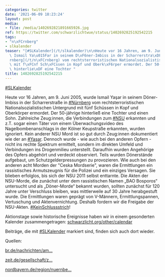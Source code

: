 ```yaml
---
categories: twitter
date: '2021-06-09 18:23:24'
layout: post
media:
- file: /media/1402692821891665926.jpg
ref: https://twitter.com/schwarzlichtwue/status/1402692825192542215
tags:
- "n\xFCrnberg"
- slkalender
teaser: "[#SLKalender](/t/slkalender)\n\nHeute vor 16 Jahren, am 9. Juni 2005, wurde\
  \ Ismail Ya\u015Far in seinem D\xF6ner-Imbiss in der Scharrerstra\xDFe in [#N\xFC\
  rnberg](/t/n\xFCrnberg) vom rechtsterroristischen Nationalsozialistischen Untergrund\
  \ mit f\xFCnf Sch\xFCssen in Kopf und Oberk\xF6rper ermordet. Der 50-j\xE4hrige\
  \ hinterlie\xDF eine Tochter "
title: 1402692825192542215
---
```

[#SLKalender](/t/slkalender)

Heute vor 16 Jahren, am 9. Juni 2005, wurde Ismail Yaşar in seinem Döner-Imbiss in der Scharrerstraße in [#Nürnberg](/t/nürnberg) vom rechtsterroristischen Nationalsozialistischen Untergrund mit fünf Schüssen in Kopf und Oberkörper ermordet. Der 50-jährige hinterließ eine Tochter  und einen Sohn. Zahlreiche Zeug:innen, die Verbindungen zum [#NSU](/t/nsu) erkannten und z.T. sogar einen Täter von einem Überwachungsvideo des Nagelbombenanschlags in der Kölner Keupstraße erkannten, wurden ignoriert. Kein anderer NSU Mord ist so gut durch Zeug:innen dokumentiert wie der an [#Yaşar](/t/yaşar). Dennoch wurde - wie auch bei den anderen Opfern - nicht ins rechte Spektrum ermittelt, sondern im direkten Umfeld und Verbindungen ins Drogenmilieu unterstellt. Daraufhin wurden Angehörige des Opfers abgehört und verdeckt observiert. Teils wurden Dönerstände aufgebaut, um Schutzgelderpressungen zu provozieren. Wie auch bei den anderen acht Morden der "Ceska Mordserie", waren die Ermittlungen ein rassistisches Armutszeugnis für die Polizei und ein einziges Versagen. Sie blieben erfolglos, bis sich der NSU 2011 selbst enttarnte.
Die Akten der NSU-Morde, die zunächst unter dem rassistischen Namen „BAO Bosporos“ untersucht und als „Döner-Morde“ bekannt wurden, sollten zunächst für 120 Jahre unter Verschluss bleiben, was mittlerweile auf 30 Jahre herabgestuft wurde.
Die Ermittlungen waren geprägt von V-Männern, Ermittlungspannen, Vertuschung und Aktenvernichtung. Deshalb fordern wir die Freigabe der NSU-Akten. [#KeinSchlussstrich](/t/keinschlussstrich)!



Aktionstage sowie historische Ereignisse haben wir in einem gesonderten Kalender zusammengetragen: [schwarzlicht.org/other/calendar](http://schwarzlicht.org/other/calendar)

Beiträge, die mit [#SLKalender](/t/slkalender) markiert sind, finden sich auch dort wieder.



Quellen:



[br.de/nachrichten/am…](https://www.br.de/nachrichten/amp/bayern/nsu-terror-gedenken-an-ismail-yasar-in-nuernberg,S1ViLAi)



[zeit.de/gesellschaft/z…](https://www.zeit.de/gesellschaft/zeitgeschehen/2013-09/nsu-prozess-ismail-yasar/komplettansicht)



[nordbayern.de/region/nuernbe…](https://www.nordbayern.de/region/nuernberg/trauertag-vor-zehn-jahren-totete-der-nsu-ismail-yasar-1.4431151)